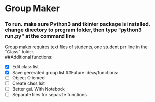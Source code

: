 # Group Maker
### To run, make sure Python3 and tkinter package is installed, change directory to program folder, then type "python3 run.py" at the command line

Group maker requires text files of students, one student per line in the "Class" folder.</br>
##Additional functions:
- [x] Edit class list
- [x] Save generated group list
##Future ideas/functions:
- [ ] Object Oriented
- [ ] Create class lsit
- [ ] Better gui. With Notebook
- [ ] Separate files for separate functions
